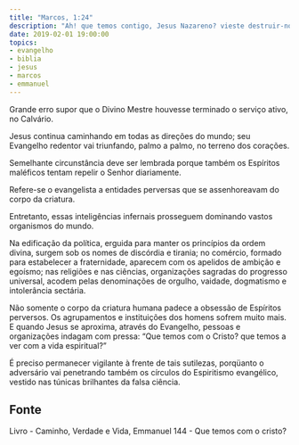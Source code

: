 ```yaml
---
title: "Marcos, 1:24"
description: "Ah! que temos contigo, Jesus Nazareno? vieste destruir-nos? Bem sei quem és: o Santo de Deus."
date: 2019-02-01 19:00:00
topics: 
- evangelho
- biblia
- jesus
- marcos
- emmanuel
---
```


Grande erro supor que o Divino Mestre houvesse terminado o serviço ativo,
no Calvário.

Jesus continua caminhando em todas as direções do mundo; seu
Evangelho redentor vai triunfando, palmo a palmo, no terreno dos corações.

Semelhante circunstância deve ser lembrada porque também os Espíritos
maléficos tentam repelir o Senhor diariamente.

Refere-se o evangelista a entidades perversas que se assenhoreavam do
corpo da criatura.

Entretanto, essas inteligências infernais prosseguem dominando vastos
organismos do mundo.

Na edificação da política, erguida para manter os princípios da ordem
divina, surgem sob os nomes de discórdia e tirania; no comércio, formado para
estabelecer a fraternidade, aparecem com os apelidos de ambição e egoísmo;
nas religiões e nas ciências, organizações sagradas do progresso universal,
acodem pelas denominações de orgulho, vaidade, dogmatismo e intolerância
sectária.

Não somente o corpo da criatura humana padece a obsessão de Espíritos
perversos. Os agrupamentos e instituições dos homens sofrem muito mais.
E quando Jesus se aproxima, através do Evangelho, pessoas e
organizações indagam com pressa:
“Que temos com o Cristo? que temos a ver com a vida espiritual?”

É preciso permanecer vigilante à frente de tais sutilezas, porqüanto o
adversário vai penetrando também os círculos do Espiritismo evangélico,
vestido nas túnicas brilhantes da falsa ciência.



## Fonte
Livro - Caminho, Verdade e Vida, Emmanuel
144 - Que temos com o cristo?
